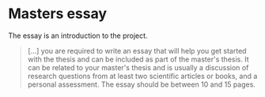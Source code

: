 # Masters essay

The essay is an introduction to the project.

> [...] you are required to write an essay that will help
> you get started with the thesis and can be included as part of the master's
> thesis. It can be related to your master's thesis and is usually a discussion of research
> questions from at least two scientific articles or books, and a personal
> assessment. The essay should be between 10 and 15 pages.
